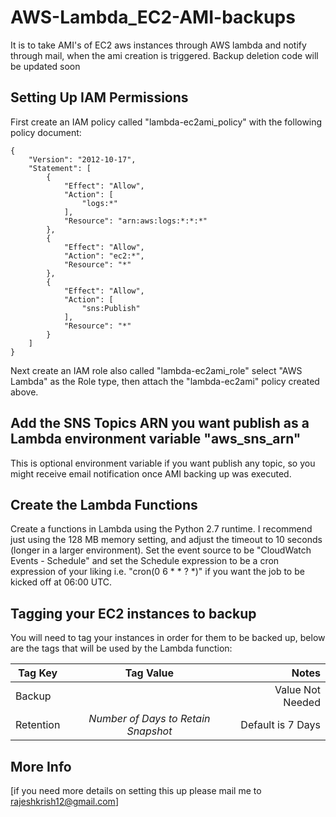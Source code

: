 # AWS-Lambda_EC2-AMI-backups
It is to take AMI's of EC2 aws instances through AWS lambda and notify through mail, when the ami creation is triggered.
Backup deletion code will be updated soon



## Setting Up IAM Permissions

First create an IAM policy called "lambda-ec2ami_policy" with the following policy document:

```
{
    "Version": "2012-10-17",
    "Statement": [
        {
            "Effect": "Allow",
            "Action": [
                "logs:*"
            ],
            "Resource": "arn:aws:logs:*:*:*"
        },
        {
            "Effect": "Allow",
            "Action": "ec2:*",
            "Resource": "*"
        },
        {
            "Effect": "Allow",
            "Action": [
                "sns:Publish"
            ],
            "Resource": "*"
        }
    ]
}
```

Next create an IAM role also called "lambda-ec2ami_role" select "AWS Lambda" as the Role type, then attach the "lambda-ec2ami" policy created above.


## Add the SNS Topics ARN you want publish as a Lambda environment variable "aws_sns_arn"

This is optional environment variable if you want publish any topic, so you might receive email notification
once AMI backing up was executed.

## Create the Lambda Functions

Create a functions in Lambda using the Python 2.7 runtime. I recommend just using the 128 MB memory setting, and adjust the timeout to 10 seconds (longer in a larger environment). Set the event source to be "CloudWatch Events - Schedule" and set the Schedule expression to be a cron expression of your liking i.e. "cron(0 6 * * ? *)" if you want the job to be kicked off at 06:00 UTC.

## Tagging your EC2 instances to backup

You will need to tag your instances in order for them to be backed up, below are the tags that will be used by the Lambda function:

| Tag Key           | Tag Value                           | Notes |
| -------------     |:-------------:                      | -----:|
| Backup            |                                     | Value Not Needed |
| Retention         | *Number of Days to Retain Snapshot* | Default is 7 Days| 

## More Info


[if you need more details on setting this up please mail me to rajeshkrish12@gmail.com] 

